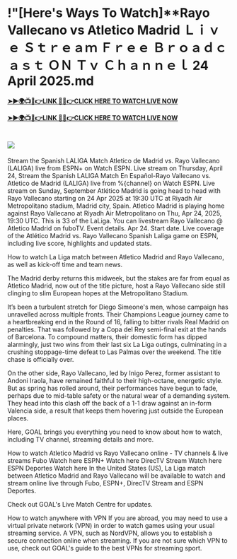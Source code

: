 # !"[Here's Ways To Watch]**Rayo Vallecano vs Atletico Madrid Ｌｉｖｅ Ｓｔｒｅａｍ Ｆｒｅｅ Ｂｒｏａｄｃａｓｔ ＯＮ Ｔｖ Ｃｈａｎｎｅｌ 24 April 2025.md

**[➤►🌍📺📱👉LINK 🔴✅👉CLICK HERE TO WATCH LIVE NOW](https://ultravibetv.com/soccer-trusthub/?VV)**

**[➤►🌍📺📱👉LINK 🔴✅👉CLICK HERE TO WATCH LIVE NOW](https://ultravibetv.com/soccer-trusthub/?VV)**

# [![](https://blogger.googleusercontent.com/img/b/R29vZ2xl/AVvXsEgw86QcRTQHa_0UF_R0Ce_BfmEP5mTpVruRVIlWCPMMqp8oWxkzZavuKovDSK7oHt7t7csMbgy3jKUoCHU7kED_YXGoogHBc3NxSi3Jurev7bBa3b51d-V1n3mFx857KlyS0FiziJpcUdJgJFovmDw3IASQPNDjw8eVi3p9JbVffFfUQEfkj3-qYllz/s686/soccer.gif)](https://ultravibetv.com/soccer-trusthub/?VV)

Stream the Spanish LALIGA Match Atletico de Madrid vs. Rayo Vallecano (LALIGA) live from ESPN+ on Watch ESPN. Live stream on Thursday, April 24,
Stream the Spanish LALIGA Match En Español-Rayo Vallecano vs. Atletico de Madrid (LALIGA) live from %{channel} on Watch ESPN. Live stream on Sunday, September
Atlético Madrid is going head to head with Rayo Vallecano starting on 24 Apr 2025 at 19:30 UTC at Riyadh Air Metropolitano stadium, Madrid city, Spain.
Atletico Madrid is playing home against Rayo Vallecano at Riyadh Air Metropolitano on Thu, Apr 24, 2025, 19:30 UTC. This is 33 of the LaLiga.
You can livestream Rayo Vallecano @ Atletico Madrid on fuboTV. Event details. Apr 24. Start date.
Live coverage of the Atlético Madrid vs. Rayo Vallecano Spanish Laliga game on ESPN, including live score, highlights and updated stats.

How to watch La Liga match between Atletico Madrid and Rayo Vallecano, as well as kick-off time and team news.

The Madrid derby returns this midweek, but the stakes are far from equal as Atletico Madrid, now out of the title picture, host a Rayo Vallecano side still clinging to slim European hopes at the Metropolitano Stadium.

It’s been a turbulent stretch for Diego Simeone's men, whose campaign has unravelled across multiple fronts. Their Champions League journey came to a heartbreaking end in the Round of 16, falling to bitter rivals Real Madrid on penalties. That was followed by a Copa del Rey semi-final exit at the hands of Barcelona. To compound matters, their domestic form has dipped alarmingly, just two wins from their last six La Liga outings, culminating in a crushing stoppage-time defeat to Las Palmas over the weekend. The title chase is officially over.

On the other side, Rayo Vallecano, led by Inigo Perez, former assistant to Andoni Iraola, have remained faithful to their high-octane, energetic style. But as spring has rolled around, their performances have begun to fade, perhaps due to mid-table safety or the natural wear of a demanding system. They head into this clash off the back of a 1-1 draw against an in-form Valencia side, a result that keeps them hovering just outside the European places.

Here, GOAL brings you everything you need to know about how to watch, including TV channel, streaming details and more.

How to watch Atletico Madrid vs Rayo Vallecano online - TV channels & live streams
	Fubo	Watch here
	ESPN+	Watch here
	DirecTV Stream	Watch here
	ESPN Deportes	Watch here
In the United States (US), La Liga match between Atletico Madrid and Rayo Vallecano will be available to watch and stream online live through Fubo, ESPN+, DirecTV Stream and ESPN Deportes.

Check out GOAL's Live Match Centre for updates.

How to watch anywhere with VPN
If you are abroad, you may need to use a virtual private network (VPN) in order to watch games using your usual streaming service. A VPN, such as NordVPN, allows you to establish a secure connection online when streaming. If you are not sure which VPN to use, check out GOAL's guide to the best VPNs for streaming sport.
